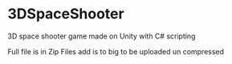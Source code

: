 # 3DSpaceShooter
3D space shooter game made on Unity with C# scripting

Full file is in Zip Files add is to big to be uploaded un compressed
